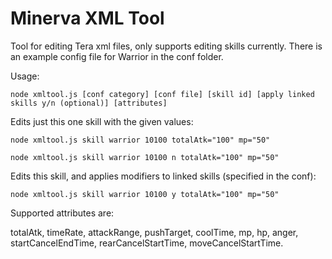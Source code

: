 # Minerva XML Tool
Tool for editing Tera xml files, only supports editing skills currently. There is an example config file for Warrior in the conf folder.

Usage:

`node xmltool.js [conf category] [conf file] [skill id] [apply linked skills y/n (optional)] [attributes]`

Edits just this one skill with the given values:

`node xmltool.js skill warrior 10100 totalAtk="100" mp="50"`

`node xmltool.js skill warrior 10100 n totalAtk="100" mp="50"`

Edits this skill, and applies modifiers to linked skills (specified in the conf):

`node xmltool.js skill warrior 10100 y totalAtk="100" mp="50"`

Supported attributes are:

totalAtk, timeRate, attackRange, pushTarget, coolTime, mp, hp, anger, startCancelEndTime, rearCancelStartTime, moveCancelStartTime.